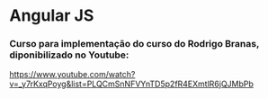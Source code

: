 # Angular JS

### Curso para implementação do curso do Rodrigo Branas, diponibilizado no Youtube:
https://www.youtube.com/watch?v=_y7rKxqPoyg&list=PLQCmSnNFVYnTD5p2fR4EXmtlR6jQJMbPb
